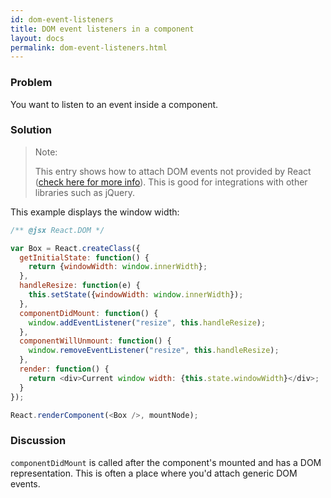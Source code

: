 ```yaml
---
id: dom-event-listeners
title: DOM event listeners in a component
layout: docs
permalink: dom-event-listeners.html
---
```


### Problem
You want to listen to an event inside a component.

### Solution
> Note:
>
> This entry shows how to attach DOM events not provided by React ([check here for more info](/react/docs/cookbook/events.html)). This is good for integrations with other libraries such as jQuery.

This example displays the window width:

```js
/** @jsx React.DOM */

var Box = React.createClass({
  getInitialState: function() {
    return {windowWidth: window.innerWidth};
  },
  handleResize: function(e) {
    this.setState({windowWidth: window.innerWidth});
  },
  componentDidMount: function() {
    window.addEventListener("resize", this.handleResize);
  },
  componentWillUnmount: function() {
    window.removeEventListener("resize", this.handleResize);
  },
  render: function() {
    return <div>Current window width: {this.state.windowWidth}</div>;
  }
});

React.renderComponent(<Box />, mountNode);
```

### Discussion
`componentDidMount` is called after the component's mounted and has a DOM representation. This is often a place where you'd attach generic DOM events.
